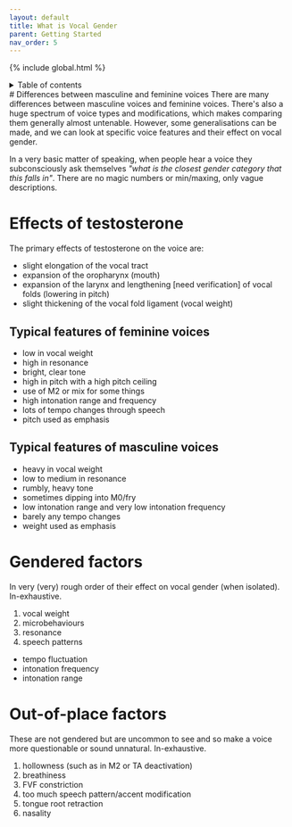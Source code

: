 ```yaml
---
layout: default
title: What is Vocal Gender
parent: Getting Started
nav_order: 5
---
```

{% include global.html %}
<details closed markdown="block">
  <summary>
    Table of contents
  </summary>
{: .text-delta }
1. TOC
{:toc}
</details>
# Differences between masculine and feminine voices
There are many differences between masculine voices and feminine voices.
There's also a huge spectrum of voice types and modifications, which makes comparing them generally almost untenable. However, some generalisations can be made, and we can look at specific voice features and their effect on vocal gender.

In a very basic matter of speaking, when people hear a voice they subconsciously ask themselves <i class="hlblue">"what is the closest gender category that this falls in"</i>. There are no magic numbers or min/maxing, only vague descriptions.

# Effects of testosterone
The primary effects of testosterone on the voice are:
- slight elongation of the vocal tract
- expansion of the oropharynx (mouth)
- expansion of the larynx and lengthening \[need verification\] of vocal folds (lowering in pitch)
- slight thickening of the vocal fold ligament (vocal weight)

## Typical features of feminine voices
- low in vocal weight
- high in resonance
- bright, clear tone
- high in pitch with a high pitch ceiling
- use of M2 or mix for some things
- high intonation range and frequency
- lots of tempo changes through speech
- pitch used as emphasis

## Typical features of masculine voices
- heavy in vocal weight
- low to medium in resonance
- rumbly, heavy tone
- sometimes dipping into M0/fry
- low intonation range and very low intonation frequency
- barely any tempo changes
- weight used as emphasis

# Gendered factors
In very (very) rough order of their effect on vocal gender (when isolated). In-exhaustive.
1. vocal weight
2. microbehaviours
3. resonance
4. speech patterns
  - tempo fluctuation
  - intonation frequency
  - intonation range

# Out-of-place factors
These are not gendered but are uncommon to see and so make a voice more questionable or sound unnatural. In-exhaustive.
1. hollowness (such as in M2 or TA deactivation)
2. breathiness
3. FVF constriction
4. too much speech pattern/accent modification
5. tongue root retraction
6. nasality




<!--  -->

